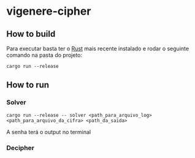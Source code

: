 # vigenere-cipher
## How to build
Para executar basta ter o [Rust](https://www.rust-lang.org/tools/install) mais recente instalado e rodar o seguinte comando na pasta do projeto:
```
cargo run --release
```

## How to run
### Solver
```
cargo run --release -- solver <path_para_arquivo_log> <path_para_arquivo_da_cifra> <path_da_saida>
```
A senha terá o output no terminal
### Decipher
```
```